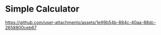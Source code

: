 # Simple Calculator

https://github.com/user-attachments/assets/1e99b54b-884c-40aa-88dc-2658800ceb67

